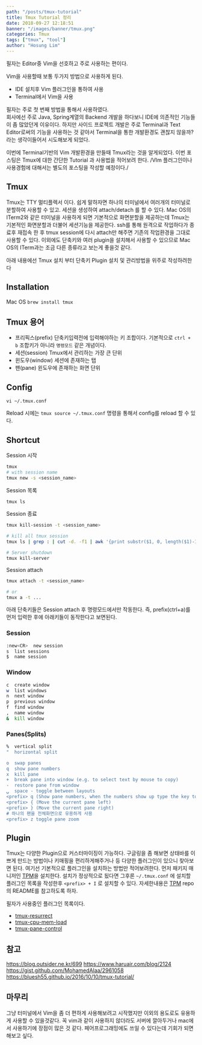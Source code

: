```yaml
---
path: "/posts/tmux-tutorial"
title: Tmux Tutorial 정리 
date: 2018-09-27 12:18:51
banner: "/images/banner/tmux.png"
categories: Tmux
tags: ["tmux", "tool"]
author: "Hosung Lim"
---
```

필자는 Editor중 Vim을 선호하고 주로 사용하는 편이다. 

Vim을 사용할때 보통 두가지 방법으로 사용하게 된다.
* IDE 설치후 Vim 플러그인을 통하여 사용
* Terminal에서 Vim을 사용 

필자는 주로 첫 번째 방법을 통해서 사용하였다.  
회사에선 주로 Java, Spring계열의 Backend 개발을 하다보니 IDE에 의존적인 기능들이 좀 많았던게 이유이다. 하지만 사이드 프로젝트 개발은 주로 Terminal과 Text Editor로써의 기능을 사용하는 것 같아서 Terminal을 통한 개발환경도 괜찮지 않을까? 라는 생각이들어서 시도해보게 되었다. 

이번에 Terminal기반의 Vim 개발환경을 만들때 Tmux라는 것을 알게되었다. 
이번 포스팅은 Tmux에 대한 간단한 Tutorial 과 사용법을 적어보려 한다. 
/VIm 플러그인이나 사용경험에 대해서는 별도의 포스팅을 작성할 예정이다./

## Tmux 
Tmux는 TTY 멀티플렉서 이다.  쉽게 말하자면 하나의 터미널에서 여러개의 터미널로 분할하여 사용할 수 있고. 세션을 생성하여 attach/detach 를 할 수 있다. 
Mac OS의 ITerm2와 같은 터미널을 사용하게 되면 기본적으로 화면분할을 제공하는데 Tmux는 기본적인 화면분할과 더불어 세션기능을 제공한다. 
ssh를 통해 원격으로 작업하다가 종료후 재접속 한 후 tmux session에 다시 attach만 해주면 기존의 작업환경을 그대로 사용할 수 있다. 이외에도 단축키와 여러 plugin을 설치해서 사용할 수 있으므로 Mac OS의 ITerm과는 조금 다른 종류라고 보는게 좋을것 같다. 

아래 내용에선 Tmux 설치 부터 단축키 Plugin 설치 및 관리방법을 위주로 작성하려한다

## Installation 
Mac OS 
`brew install tmux`

## Tmux 용어 
* 프리픽스(prefix)
단축키입력전에 입력해야하는 키 조합이다. 기본적으로 `ctrl + b`
조합키가 아니라 `명령모드` 같은 개념이다.
* 세션(session)
Tmux에서 관리하는 가장 큰 단위 
* 윈도우(window)
세션에 존재하는 탭
* 팬(pane)
윈도우에 존재하는 화면 단위 

## Config 
`vi ~/.tmux.conf`

Reload 시에는 
`tmux source ~/.tmux.conf`
명령을 통해서 config를 reload 할 수 있다. 

## Shortcut
 Session 시작
```sh
tmux
# with session name
tmux new -s <session_name>
```

Session 목록 
```sh
tmux ls
```

Session 종료 
```sh
tmux kill-session -t <session_name>

# kill all tmux session 
tmux ls | grep : | cut -d. -f1 | awk '{print substr($1, 0, length($1)-1)}' | xargs kill

# Server shutdown
tmux kill-server
```

Session attach 
```sh
tmux attach -t <session_name>

# or 
tmux a -t ...
```

아래 단축키들은 Session attach 후 명령모드에서만 작동한다. 
즉, prefix(ctrl+a)를 먼저 입력한 후에 아래키들이 동작한다고 보면된다. 

### Session 
```sh
:new<CR>  new session
s  list sessions
$  name session
```

### Window 
```sh
c  create window
w  list windows
n  next window
p  previous window
f  find window
,  name window
&  kill window
```

### Panes(Splits)
```sh
%  vertical split
"  horizontal split

o  swap panes
q  show pane numbers
x  kill pane
+  break pane into window (e.g. to select text by mouse to copy)
-  restore pane from window
⍽  space - toggle between layouts
<prefix> q (Show pane numbers, when the numbers show up type the key to goto that pane)
<prefix> { (Move the current pane left)
<prefix> } (Move the current pane right)
# 하나의 팬을 전체화면으로 유용하게 사용
<prefix> z toggle pane zoom
```


## Plugin 
Tmux는 다양한 Plugin으로 커스터마이징이 가능하다. 구글링을 좀 해보면 상태바를 이쁘게 만드는 방법이나 키매핑을 편리하게해주거나 등 다양한 플러그인이 있으니 찾아보면 된다. 여기선 기본적으로 플러그인을 설치하는 방법만 적어보려한다. 
먼저 패키지 매니저인 [TPM](https://github.com/tmux-plugins/tpm)을 설치한다.  설치가 정상적으로 됬다면 그후론 `~/.tmux.conf` 에 설치할 플러그인 목록을 작성한후 `<prefix> + I` 로 설치할 수 있다.  자세한내용은 [TPM](https://github.com/tmux-plugins/tpm)  repo의 README를 참고하도록 하자.  

필자가 사용중인 플러그인 목록이다. 
* [tmux-resurrect](https://github.com/tmux-plugins/tmux-resurrect)
* [tmux-cpu-mem-load](https://github.com/thewtex/tmux-mem-cpu-load)
* [tmux-pane-control](https://github.com/tmux-plugins/tmux-pain-control)

## 참고 
https://blog.outsider.ne.kr/699
https://www.haruair.com/blog/2124
https://gist.github.com/MohamedAlaa/2961058
https://bluesh55.github.io/2016/10/10/tmux-tutorial/

## 마무리 
그냥 터미널에서 Vim을 좀 더 편하게 사용해보려고 시작했지만 이외의 용도로도 유용하게 사용할 수 있을것같다. 꼭 vim과 같이 사용하지 않더라도 서버에 깔아두거나 mac에서 사용하기에 장점이 많은 것 같다. 페어프로그래밍에도 쓰일 수 있다는데 기회가 되면 해보고 싶다. 
